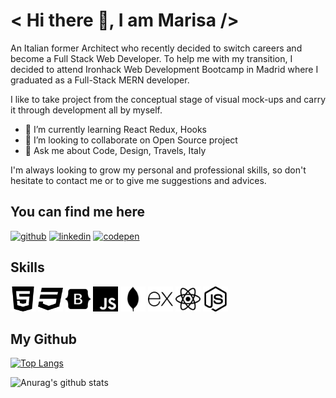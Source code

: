 # < Hi there 👋, I am Marisa />

An Italian former Architect who recently decided to switch careers and become a Full Stack Web Developer. 
To help me with my transition, I decided to attend Ironhack Web Development Bootcamp in Madrid where I graduated as a Full-Stack MERN developer.

I like to take project from the conceptual stage of visual mock-ups and carry it through development all by myself. 

- 🌱 I’m currently learning React Redux, Hooks 
- 👯 I’m looking to collaborate on Open Source project 
- 💬 Ask me about Code, Design, Travels, Italy   

I'm always looking to grow my personal and professional skills, so don't hesitate to contact me or to give me suggestions and advices.

## You can find me here 

[<img src='https://cdn.jsdelivr.net/npm/simple-icons@3.0.1/icons/github.svg' alt='github' height='40'>](https://github.com/https://github.com/marisa2306)     [<img src='https://cdn.jsdelivr.net/npm/simple-icons@3.0.1/icons/linkedin.svg' alt='linkedin' height='40'>](https://www.linkedin.com/in/https://www.linkedin.com/in/marisa-vitale//)     [<img src='https://cdn.jsdelivr.net/npm/simple-icons@3.0.1/icons/codepen.svg' alt='codepen' height='40'>](https://codepen.io/https://codepen.io/your-work/)  


## Skills 

<img src='https://github.com/marisa2306/marisa2306/blob/main/html-5-logo.png' alt='html' height='40'> <img src='https://github.com/marisa2306/marisa2306/blob/main/css-3-logo.png' alt='html' height='40'> <img src='https://github.com/marisa2306/marisa2306/blob/main/bootstrap.svg' alt='html' height='40'> <img src='https://github.com/marisa2306/marisa2306/blob/main/js.svg' alt='html' height='40'> <img src='https://github.com/marisa2306/marisa2306/blob/main/mongo.svg' alt='html' height='40'> <img src='https://github.com/marisa2306/marisa2306/blob/main/express.svg' alt='html' height='40'> <img src='https://github.com/marisa2306/marisa2306/blob/main/react.svg' alt='html' height='40'> <img src='https://github.com/marisa2306/marisa2306/blob/main/node.svg' alt='html' height='40'> 

## My Github

[![Top Langs](https://github-readme-stats.vercel.app/api/top-langs/?username=marisa2306&layout=compact)](https://github.com/anuraghazra/github-readme-stats)

![Anurag's github stats](https://github-readme-stats.vercel.app/api?username=marisa2306&show_icons=true)
